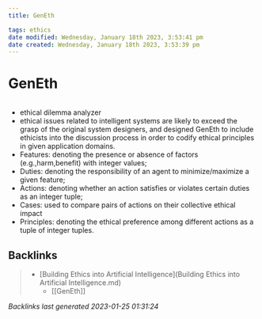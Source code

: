 ```yaml
---
title: GenEth

tags: ethics 
date modified: Wednesday, January 18th 2023, 3:53:41 pm
date created: Wednesday, January 18th 2023, 3:53:39 pm
---
```


# GenEth
```toc
```

- ethical dilemma analyzer
- ethical issues related to intelligent systems are likely to exceed the grasp of the original system designers, and designed GenEth to include ethicists into the discussion process in order to codify ethical principles in given application domains.
- Features: denoting the presence or absence of factors (e.g.,harm,benefit) with integer values;
- Duties: denoting the responsibility of an agent to minimize/maximize a given feature;
- Actions: denoting whether an action satisfies or violates certain duties as an integer tuple;
- Cases: used to compare pairs of actions on their collective ethical impact
- Principles: denoting the ethical preference among different actions as a tuple of integer tuples.

## Backlinks

> - [Building Ethics into Artificial Intelligence](Building Ethics into Artificial Intelligence.md)
>   - [[GenEth]]

_Backlinks last generated 2023-01-25 01:31:24_
